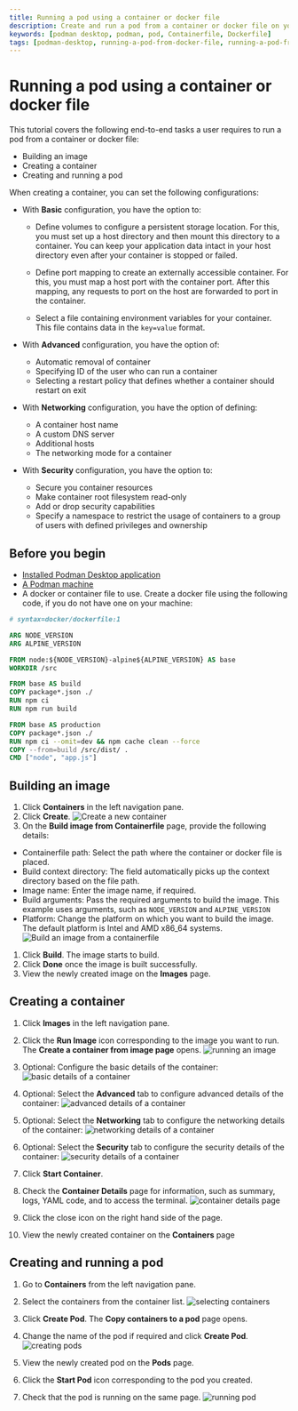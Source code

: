 ```yaml
---
title: Running a pod using a container or docker file
description: Create and run a pod from a container or docker file on your machine.
keywords: [podman desktop, podman, pod, Containerfile, Dockerfile]
tags: [podman-desktop, running-a-pod-from-docker-file, running-a-pod-from-container-file]
---
```


# Running a pod using a container or docker file

This tutorial covers the following end-to-end tasks a user requires to run a pod from a container or docker file:

- Building an image
- Creating a container
- Creating and running a pod

When creating a container, you can set the following configurations:

- With **Basic** configuration, you have the option to:

  - Define volumes to configure a persistent storage location. For this, you must set up a host directory and then mount this directory to a container. You can keep your application data intact in your host directory even after your container is stopped or failed.
  - Define port mapping to create an externally accessible container. For this, you must map a host port with the container port. After this mapping, any requests to port on the host are forwarded to port in the container.

  - Select a file containing environment variables for your container. This file contains data in the `key=value` format.

- With **Advanced** configuration, you have the option of:

  - Automatic removal of container
  - Specifying ID of the user who can run a container
  - Selecting a restart policy that defines whether a container should restart on exit

- With **Networking** configuration, you have the option of defining:

  - A container host name
  - A custom DNS server
  - Additional hosts
  - The networking mode for a container

- With **Security** configuration, you have the option to:
  - Secure you container resources
  - Make container root filesystem read-only
  - Add or drop security capabilities
  - Specify a namespace to restrict the usage of containers to a group of users with defined privileges and ownership

## Before you begin

- [Installed Podman Desktop application](/docs/installation)
- [A Podman machine](/docs/podman/creating-a-podman-machine)
- A docker or container file to use. Create a docker file using the following code, if you do not have one on your machine:

```dockerfile
# syntax=docker/dockerfile:1

ARG NODE_VERSION
ARG ALPINE_VERSION

FROM node:${NODE_VERSION}-alpine${ALPINE_VERSION} AS base
WORKDIR /src

FROM base AS build
COPY package*.json ./
RUN npm ci
RUN npm run build

FROM base AS production
COPY package*.json ./
RUN npm ci --omit=dev && npm cache clean --force
COPY --from=build /src/dist/ .
CMD ["node", "app.js"]
```

## Building an image

1. Click **Containers** in the left navigation pane.
2. Click **Create**.
   ![Create a new container](img/create-a-new-container.png)
3. On the **Build image from Containerfile** page, provide the following details:

- Containerfile path: Select the path where the container or docker file is placed.
- Build context directory: The field automatically picks up the context directory based on the file path.
- Image name: Enter the image name, if required.
- Build arguments: Pass the required arguments to build the image. This example uses arguments, such as `NODE_VERSION` and `ALPINE_VERSION`
- Platform: Change the platform on which you want to build the image. The default platform is Intel and AMD x86_64 systems.
  ![Build an image from a containerfile](img/build-image-from-containerfile.png)

1. Click **Build**. The image starts to build.
2. Click **Done** once the image is built successfully.
3. View the newly created image on the **Images** page.

## Creating a container

1. Click **Images** in the left navigation pane.
2. Click the **Run Image** icon corresponding to the image you want to run. The **Create a container from image page** opens.
   ![running an image](img/run-image.png)

3. Optional: Configure the basic details of the container:
   ![basic details of a container](img/basic-config-container.png)
4. Optional: Select the **Advanced** tab to configure advanced details of the container:
   ![advanced details of a container](img/advanced-config-container.png)
5. Optional: Select the **Networking** tab to configure the networking details of the container:
   ![networking details of a container](img/networking-config-container.png)

6. Optional: Select the **Security** tab to configure the security details of the container:
   ![security details of a container](img/security-config-container.png)

7. Click **Start Container**.
8. Check the **Container Details** page for information, such as summary, logs, YAML code, and to access the terminal.
   ![container details page](img/container-details-page.png)

9. Click the close icon on the right hand side of the page.
10. View the newly created container on the **Containers** page

## Creating and running a pod

1. Go to **Containers** from the left navigation pane.
2. Select the containers from the container list.
   ![selecting containers](img/selecting-containers.png)

3. Click **Create Pod**. The **Copy containers to a pod** page opens.
4. Change the name of the pod if required and click **Create Pod**.
   ![creating pods](img/creating-a-pod.png)

5. View the newly created pod on the **Pods** page.
6. Click the **Start Pod** icon corresponding to the pod you created.
7. Check that the pod is running on the same page.
   ![running pod](img/my-pod.png)
